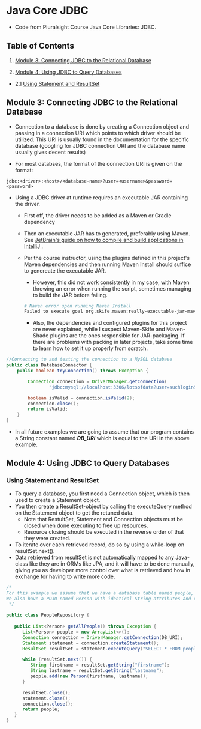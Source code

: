 # Java Core JDBC

- Code from Pluralsight Course Java Core Libraries: JDBC.

## Table of Contents

1. [Module 3: Connecting JDBC to the Relational Database](#module-3-connecting-jdbc-to-the-relational-database)  


2. [Module 4: Using JDBC to Query Databases](#module-4-using-jdbc-to-query-databases)
 - 2.1 [Using Statement and ResultSet](#using-statement-and-resultset)

## Module 3: Connecting JDBC to the Relational Database

- Connection to a database is done by creating a Connection object and passing in a connection URI which points to which
  driver should be utilized. This URI is usually found in the documentation for the specific database (googling for JDBC
  connection URI and the database name usually gives decent results)


- For most databses, the format of the connection URI is given on the format:

```Text
jdbc:<driver>:<host>/<database-name>?user=<username>&password=<password>
```

- Using a JDBC driver at runtime requires an executable JAR containing the driver.
    - First off, the driver needs to be added as a Maven or Gradle dependency
    - Then an executable JAR has to generated, preferably using Maven.
      See [JetBrain's guide on how to compile and build applications in IntelliJ](https://www.jetbrains.com/help/idea/compiling-applications.html)
      .
    - Per the course instructor, using the plugins defined in this project's Maven dependencies and then running Maven
      Install should suffice to genereate the executable JAR.
        - However, this did not work consistently in my case, with Maven throwing an error when running the script,
          sometimes managing to build the JAR before failing.
         ```Bash
        # Maven error upon running Maven Install
        Failed to execute goal org.skife.maven:really-executable-jar-maven-plugin:1.1.0:really-executable-jar (default) on project corejdbc: FAILURE!
         ```           

        - Also, the dependencies and configured plugins for this project are never explained, while I suspect
          Maven-Skife and Maven-Shade plugins are the ones responsible for JAR-packaging. If there are problems with
          packing in later projects, take some time to learn how to set it up properly from scratch.

````Java
//Connecting to and testing the connection to a MySQL database
public class DatabaseConnector {
    public boolean tryConnection() throws Exception {

        Connection connection = DriverManager.getConnection(
                "jdbc:mysql://localhost:3306/lotsofdata?user=suchlogin&password=muchsecret");			

        boolean isValid = connection.isValid(2);
        connection.close();
        return isValid;
    }
}
````

 - In all future examples we are going to assume that our program contains a String constant named ***DB_URI*** which is equal to the URI in the above example.

## Module 4: Using JDBC to Query Databases

### Using Statement and ResultSet

- To query a database, you first need a Connection object, which is then used to create a Statement object.
- You then create a ResultSet-object by calling the executeQuery method on the Statement object to get the retuned data.
    - Note that RestultSet, Statement and Connection objects must be closed when done executing to free up resources.
    - Resource closing should be executed in the reverse order of that they were created.
- To iterate over each retrieved record, do so by using a while-loop on resultSet.next().
- Data retrieved from resultSet is not automatically mapped to any Java-class like they are in ORMs like JPA, and it
  will have to be done manually, giving you as developer more control over what is retrieved and how in exchange for
  having to write more code.

````Java
/* 
For this example we assume that we have a database table named people, with columns named "firstname" and "lastname".
We also have a POJO named Person with identical String attributes and relevant constructors.
 */

public class PeopleRepository {
    
   public List<Person> getAllPeople() throws Exception {
      List<Person> people = new ArrayList<>();
      Connection connection = DriverManager.getConnection(DB_URI);
      Statement statement = connection.createStatement();
      ResultSet resultSet = statement.executeQuery("SELECT * FROM people");

      while (resultSet.next()) {
         String firstname = resultSet.getString("firstname");
         String lastname = resultSet.getString("lastname");
         people.add(new Person(firstname, lastname));
      }

      resultSet.close();
      statement.close();
      connection.close();
      return people;
   }
}
````
